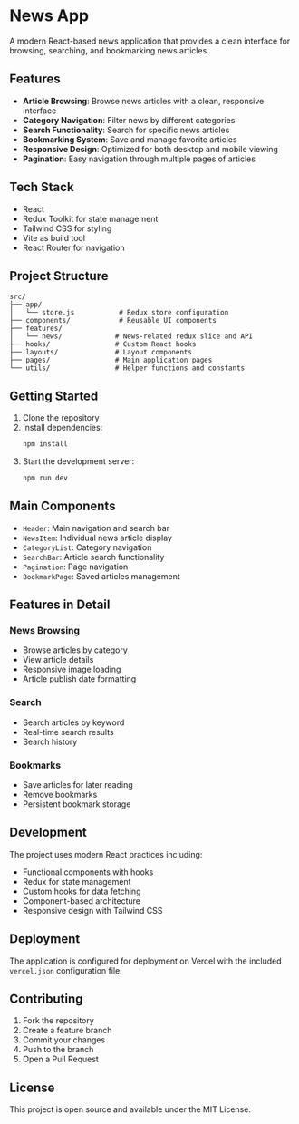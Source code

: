 # News App

A modern React-based news application that provides a clean interface for browsing, searching, and bookmarking news articles.

## Features

- **Article Browsing**: Browse news articles with a clean, responsive interface
- **Category Navigation**: Filter news by different categories
- **Search Functionality**: Search for specific news articles
- **Bookmarking System**: Save and manage favorite articles
- **Responsive Design**: Optimized for both desktop and mobile viewing
- **Pagination**: Easy navigation through multiple pages of articles

## Tech Stack

- React
- Redux Toolkit for state management
- Tailwind CSS for styling
- Vite as build tool
- React Router for navigation

## Project Structure

```
src/
├── app/
│   └── store.js           # Redux store configuration
├── components/            # Reusable UI components
├── features/
│   └── news/             # News-related redux slice and API
├── hooks/                # Custom React hooks
├── layouts/              # Layout components
├── pages/                # Main application pages
└── utils/                # Helper functions and constants
```

## Getting Started

1. Clone the repository
2. Install dependencies:
   ```bash
   npm install
   ```
3. Start the development server:
   ```bash
   npm run dev
   ```

## Main Components

- `Header`: Main navigation and search bar
- `NewsItem`: Individual news article display
- `CategoryList`: Category navigation
- `SearchBar`: Article search functionality
- `Pagination`: Page navigation
- `BookmarkPage`: Saved articles management

## Features in Detail

### News Browsing
- Browse articles by category
- View article details
- Responsive image loading
- Article publish date formatting

### Search
- Search articles by keyword
- Real-time search results
- Search history

### Bookmarks
- Save articles for later reading
- Remove bookmarks
- Persistent bookmark storage

## Development

The project uses modern React practices including:
- Functional components with hooks
- Redux for state management
- Custom hooks for data fetching
- Component-based architecture
- Responsive design with Tailwind CSS

## Deployment

The application is configured for deployment on Vercel with the included `vercel.json` configuration file.

## Contributing

1. Fork the repository
2. Create a feature branch
3. Commit your changes
4. Push to the branch
5. Open a Pull Request

## License

This project is open source and available under the MIT License.
